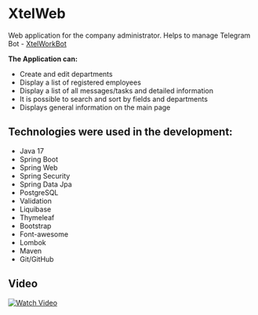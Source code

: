 # XtelWeb
Web application for the company administrator. Helps to manage Telegram Bot - [XtelWorkBot](https://github.com/Shulika619/XtelWorkBot)

**The Application can:**
- Create and edit departments
- Display a list of registered employees
- Display a list of all messages/tasks and detailed information
- It is possible to search and sort by fields and departments
- Displays general information on the main page

## Technologies were used in the development:
- Java 17
- Spring Boot
- Spring Web
- Spring Security
- Spring Data Jpa
- PostgreSQL
- Validation
- Liquibase
- Thymeleaf
- Bootstrap
- Font-awesome
- Lombok
- Maven
- Git/GitHub

## Video
[![Watch Video](http://img.youtube.com/vi/vABzkaImqlo/0.jpg)](https://youtu.be/vABzkaImqlo)

